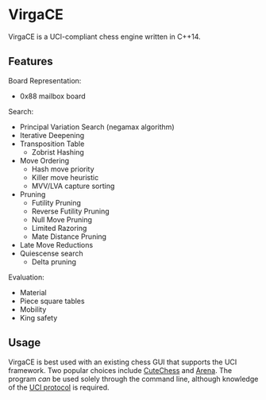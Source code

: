 # VirgaCE

VirgaCE is a UCI-compliant chess engine written in C++14. 


## Features

Board Representation:
  - 0x88 mailbox board

Search: 
  - Principal Variation Search (negamax algorithm)
  - Iterative Deepening
  - Transposition Table
    - Zobrist Hashing
  - Move Ordering
    - Hash move priority
    - Killer move heuristic
    - MVV/LVA capture sorting
  - Pruning
    - Futility Pruning
    - Reverse Futility Pruning
    - Null Move Pruning
    - Limited Razoring 
    - Mate Distance Pruning
  - Late Move Reductions
  - Quiescense search
    - Delta pruning

Evaluation: 
  - Material 
  - Piece square tables
  - Mobility
  - King safety

## Usage

VirgaCE is best used with an existing chess GUI that supports the UCI framework. Two popular choices include [CuteChess](https://cutechess.com/) and [Arena](http://www.playwitharena.de/). The program *can* be used solely through the command line, although knowledge of the [UCI protocol](http://wbec-ridderkerk.nl/html/UCIProtocol.html) is required. 
